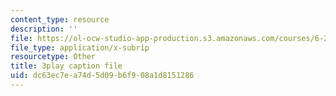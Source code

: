 ```yaml
---
content_type: resource
description: ''
file: https://ol-ocw-studio-app-production.s3.amazonaws.com/courses/6-262-discrete-stochastic-processes-spring-2011/dc63ec7ea74d5d09b6f908a1d8151286_K-iHODiS0-8.vtt
file_type: application/x-subrip
resourcetype: Other
title: 3play caption file
uid: dc63ec7e-a74d-5d09-b6f9-08a1d8151286
---
```

